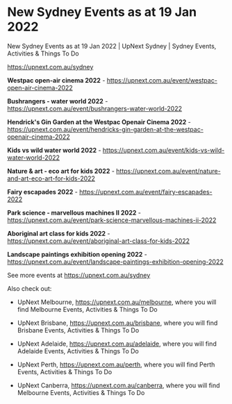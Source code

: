 # New Sydney Events as at 19 Jan 2022
New Sydney Events as at 19 Jan 2022 | UpNext Sydney | Sydney Events, Activities &amp; Things To Do

https://upnext.com.au/sydney


**Westpac open-air cinema 2022** - https://upnext.com.au/event/westpac-open-air-cinema-2022

**Bushrangers - water world 2022** - https://upnext.com.au/event/bushrangers-water-world-2022

**Hendrick's Gin Garden at the Westpac Openair Cinema 2022** - https://upnext.com.au/event/hendricks-gin-garden-at-the-westpac-openair-cinema-2022

**Kids vs wild water world 2022** - https://upnext.com.au/event/kids-vs-wild-water-world-2022

**Nature & art - eco art for kids 2022** - https://upnext.com.au/event/nature-and-art-eco-art-for-kids-2022

**Fairy escapades 2022** - https://upnext.com.au/event/fairy-escapades-2022

**Park science - marvellous machines II 2022** - https://upnext.com.au/event/park-science-marvellous-machines-ii-2022

**Aboriginal art class for kids 2022** - https://upnext.com.au/event/aboriginal-art-class-for-kids-2022

**Landscape paintings exhibition opening 2022** - https://upnext.com.au/event/landscape-paintings-exhibition-opening-2022



See more events at https://upnext.com.au/sydney


Also check out:

* UpNext Melbourne, https://upnext.com.au/melbourne, where you will find Melbourne Events, Activities & Things To Do

* UpNext Brisbane, https://upnext.com.au/brisbane, where you will find Brisbane Events, Activities & Things To Do

* UpNext Adelaide, https://upnext.com.au/adelaide, where you will find Adelaide Events, Activities & Things To Do

* UpNext Perth, https://upnext.com.au/perth, where you will find Perth Events, Activities & Things To Do

* UpNext Canberra, https://upnext.com.au/canberra, where you will find Melbourne Events, Activities & Things To Do
